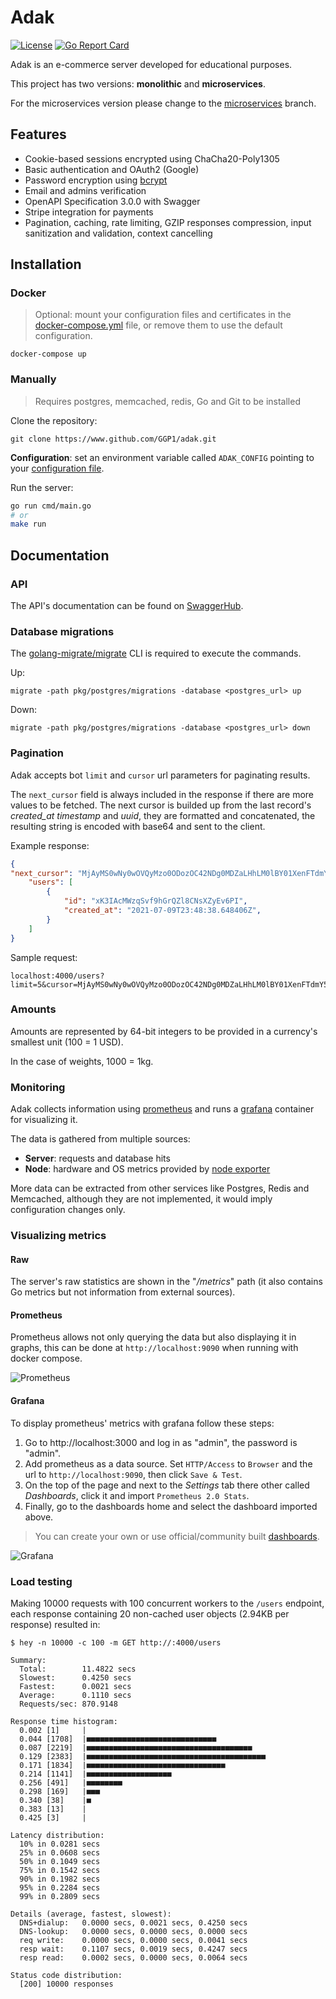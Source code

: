 # Adak

[![License](https://img.shields.io/badge/license-MIT-blue.svg)](https://github.com/GGP1/adak/blob/master/LICENSE)
[![Go Report Card](https://goreportcard.com/badge/github.com/GGP1/adak)](https://goreportcard.com/report/github.com/GGP1/adak)

Adak is an e-commerce server developed for educational purposes.

This project has two versions: **monolithic** and **microservices**.

For the microservices version please change to the [microservices](https://github.com/GGP1/adak/tree/microservices) branch.

## Features

- Cookie-based sessions encrypted using ChaCha20-Poly1305
- Basic authentication and OAuth2 (Google)
- Password encryption using [bcrypt](https://pkg.go.dev/golang.org/x/crypto/bcrypt)
- Email and admins verification
- OpenAPI Specification 3.0.0 with Swagger
- Stripe integration for payments
- Pagination, caching, rate limiting, GZIP responses compression, input sanitization and validation, context cancelling

## Installation

### Docker

> Optional: mount your configuration files and certificates in the [docker-compose.yml](/docker-compose.yml) file, or remove them to use the default configuration.

```
docker-compose up
```

### Manually

> Requires postgres, memcached, redis, Go and Git to be installed

Clone the repository: 
```
git clone https://www.github.com/GGP1/adak.git
```

**Configuration**: set an environment variable called `ADAK_CONFIG` pointing to your [configuration file](/config_example.yml).

Run the server: 

```bash
go run cmd/main.go
# or
make run
```

## Documentation

### API

The API's documentation can be found on [SwaggerHub](https://app.swaggerhub.com/apis/GGP1/ADAK_OAS3/1.0.0).

### Database migrations

The [golang-migrate/migrate](https://github.com/golang-migrate/migrate) CLI is required to execute the commands.

Up:
```
migrate -path pkg/postgres/migrations -database <postgres_url> up
```

Down:
```
migrate -path pkg/postgres/migrations -database <postgres_url> down
```

### Pagination

Adak accepts bot `limit` and `cursor` url parameters for paginating results. 

The `next_cursor` field is always included in the response if there are more values to be fetched. The next cursor is builded up from the last record's *created_at timestamp* and *uuid*, they are formatted and concatenated, the resulting string is encoded with base64 and sent to the client.

Example response:

```json
{
"next_cursor": "MjAyMS0wNy0wOVQyMzo0ODozOC42NDg0MDZaLHhLM0lBY01XenFTdmY5aEdyUVpsOENOc1haeUV2NlBJ",
    "users": [
        {
            "id": "xK3IAcMWzqSvf9hGrQZl8CNsXZyEv6PI",
            "created_at": "2021-07-09T23:48:38.648406Z",
        }
    ]
}
```

Sample request:
```
localhost:4000/users?limit=5&cursor=MjAyMS0wNy0wOVQyMzo0ODozOC42NDg0MDZaLHhLM0lBY01XenFTdmY5aEdyUVpsOENOc1haeUV2NlBJ
```

### Amounts

Amounts are represented by 64-bit integers to be provided in a currency's smallest unit (100 = 1 USD).

In the case of weights, 1000 = 1kg.

### Monitoring

Adak collects information using [prometheus](https://prometheus.io/) and runs a [grafana](https://grafana.com/) container for visualizing it.

The data is gathered from multiple sources:

- **Server**: requests and database hits
- **Node**: hardware and OS metrics provided by [node exporter](https://github.com/prometheus/node_exporter)

More data can be extracted from other services like Postgres, Redis and Memcached, although they are not implemented, it would imply configuration changes only.

### Visualizing metrics

#### Raw

The server's raw statistics are shown in the "*/metrics*" path (it also contains Go metrics but not information from external sources).

#### Prometheus

Prometheus allows not only querying the data but also displaying it in graphs, this can be done at `http://localhost:9090` when running with docker compose.

![Prometheus](https://user-images.githubusercontent.com/51374959/118064036-a459f500-b370-11eb-999b-6e539c5b4b9f.png)

#### Grafana

To display prometheus' metrics with grafana follow these steps:

1. Go to http://localhost:3000 and log in as "admin", the password is "admin".
2. Add prometheus as a data source. Set `HTTP/Access` to `Browser` and the url to `http://localhost:9090`, then click `Save & Test`.
3. On the top of the page and next to the *Settings* tab there other called *Dashboards*, click it and import `Prometheus 2.0 Stats`.
4. Finally, go to the dashboards home and select the dashboard imported above.

> You can create your own or use official/community built [dashboards](https://grafana.com/grafana/dashboards).

![Grafana](https://user-images.githubusercontent.com/51374959/118064057-ade35d00-b370-11eb-9fc2-4fa2dc859c8b.png)

### Load testing

Making 10000 requests with 100 concurrent workers to the `/users` endpoint, each response containing 20 non-cached user objects (2.94KB per response) resulted in:

```
$ hey -n 10000 -c 100 -m GET http://:4000/users

Summary:
  Total:        11.4822 secs
  Slowest:      0.4250 secs
  Fastest:      0.0021 secs
  Average:      0.1110 secs
  Requests/sec: 870.9148

Response time histogram:
  0.002 [1]     |
  0.044 [1708]  |■■■■■■■■■■■■■■■■■■■■■■■■■■■■■
  0.087 [2219]  |■■■■■■■■■■■■■■■■■■■■■■■■■■■■■■■■■■■■■
  0.129 [2383]  |■■■■■■■■■■■■■■■■■■■■■■■■■■■■■■■■■■■■■■■■
  0.171 [1834]  |■■■■■■■■■■■■■■■■■■■■■■■■■■■■■■■
  0.214 [1141]  |■■■■■■■■■■■■■■■■■■■
  0.256 [491]   |■■■■■■■■
  0.298 [169]   |■■■
  0.340 [38]    |■
  0.383 [13]    |
  0.425 [3]     |

Latency distribution:
  10% in 0.0281 secs
  25% in 0.0608 secs
  50% in 0.1049 secs
  75% in 0.1542 secs
  90% in 0.1982 secs
  95% in 0.2284 secs
  99% in 0.2809 secs

Details (average, fastest, slowest):
  DNS+dialup:   0.0000 secs, 0.0021 secs, 0.4250 secs
  DNS-lookup:   0.0000 secs, 0.0000 secs, 0.0000 secs
  req write:    0.0000 secs, 0.0000 secs, 0.0041 secs
  resp wait:    0.1107 secs, 0.0019 secs, 0.4247 secs
  resp read:    0.0002 secs, 0.0000 secs, 0.0064 secs

Status code distribution:
  [200] 10000 responses
```
